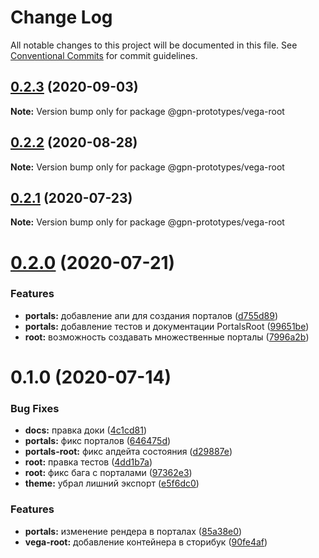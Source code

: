 # Change Log

All notable changes to this project will be documented in this file.
See [Conventional Commits](https://conventionalcommits.org) for commit guidelines.

## [0.2.3](https://github.com/gpn-prototypes/vega-ui/compare/@gpn-prototypes/vega-root@0.2.2...@gpn-prototypes/vega-root@0.2.3) (2020-09-03)

**Note:** Version bump only for package @gpn-prototypes/vega-root





## [0.2.2](https://github.com/gpn-prototypes/vega-ui/compare/@gpn-prototypes/vega-root@0.2.1...@gpn-prototypes/vega-root@0.2.2) (2020-08-28)

**Note:** Version bump only for package @gpn-prototypes/vega-root





## [0.2.1](https://github.com/gpn-prototypes/vega-ui/compare/@gpn-prototypes/vega-root@0.2.0...@gpn-prototypes/vega-root@0.2.1) (2020-07-23)

**Note:** Version bump only for package @gpn-prototypes/vega-root





# [0.2.0](https://github.com/gpn-prototypes/vega-ui/compare/@gpn-prototypes/vega-root@0.1.0...@gpn-prototypes/vega-root@0.2.0) (2020-07-21)


### Features

* **portals:** добавление апи для создания порталов ([d755d89](https://github.com/gpn-prototypes/vega-ui/commit/d755d894234d90f997c361120c81da18876d3182))
* **portals:** добавление тестов и документации PortalsRoot ([99651be](https://github.com/gpn-prototypes/vega-ui/commit/99651be08ae8cc85345e6a05f42ef187cac68ec2))
* **root:** возможность создавать множественные порталы ([7996a2b](https://github.com/gpn-prototypes/vega-ui/commit/7996a2bae82f938d31797fd5d7ae362fbbf87014))





# 0.1.0 (2020-07-14)


### Bug Fixes

* **docs:** правка доки ([4c1cd81](https://github.com/gpn-prototypes/vega-ui/commit/4c1cd8171b20c8f2d83b142c86b643f9e5e2b20b))
* **portals:** фикс порталов ([646475d](https://github.com/gpn-prototypes/vega-ui/commit/646475d690ae3377b8caabae2e39489c62452c3e))
* **portals-root:** фикс апдейта состояния ([d29887e](https://github.com/gpn-prototypes/vega-ui/commit/d29887e08b711e12aa05ca55909d77394809b65f))
* **root:** правка тестов ([4dd1b7a](https://github.com/gpn-prototypes/vega-ui/commit/4dd1b7a8693b4741da779a84adbd8059aabeec55))
* **root:** фикс бага с порталами ([97362e3](https://github.com/gpn-prototypes/vega-ui/commit/97362e31995c581433fe5c9278d85f986042ad7a))
* **theme:** убрал лишний экспорт ([e5f6dc0](https://github.com/gpn-prototypes/vega-ui/commit/e5f6dc0d4d48f9a4c1976d4bb0db4b30c9830693))


### Features

* **portals:** изменение рендера в порталах ([85a38e0](https://github.com/gpn-prototypes/vega-ui/commit/85a38e07d076cdf178cd8aead54fce648861cafb))
* **vega-root:** добавление контейнера в сторибук ([90fe4af](https://github.com/gpn-prototypes/vega-ui/commit/90fe4af9469d323b177c97bc3dee79c8f35fff3a))
